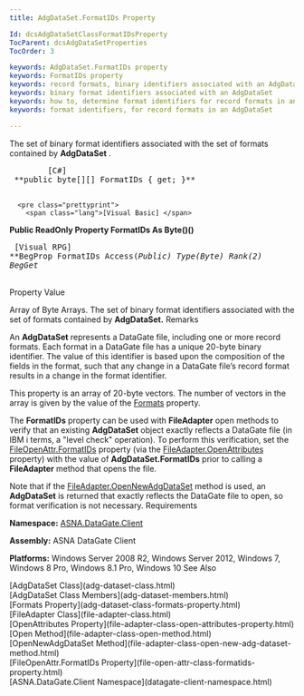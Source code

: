 ```yaml
---
title: AdgDataSet.FormatIDs Property

Id: dcsAdgDataSetClassFormatIDsProperty
TocParent: dcsAdgDataSetProperties
TocOrder: 3

keywords: AdgDataSet.FormatIDs property
keywords: FormatIDs property
keywords: record formats, binary identifiers associated with an AdgDataSet
keywords: binary format identifiers associated with an AdgDataSet
keywords: how to, determine format identifiers for record formats in an AdgDataSet
keywords: format identifiers, for record formats in an AdgDataSet

---
```


The set of binary format identifiers associated with the set of formats contained by **AdgDataSet** .
<pre class="prettyprint">
        <span class="lang">[C#]</span>
 **public byte[][] FormatIDs { get; }** 
      </pre>
      <pre class="prettyprint">
        <span class="lang">[Visual Basic] </span>
 **Public ReadOnly Property FormatIDs As Byte()()** 
      </pre>
      <pre class="prettyprint">
        <span class="lang">[Visual RPG]</span>
 **BegProp FormatIDs Access(*Public) Type(*Byte) Rank(2)
   BegGet** 
      </pre>

<br /> 
Property
 Value

Array of Byte Arrays. The set of binary format identifiers associated with the set of formats contained by **AdgDataSet.** 
Remarks

An **AdgDataSet** represents a DataGate file, including one or more record formats. Each format in a DataGate file has a unique 20-byte binary identifier. The value of this identifier is based upon the composition of the fields in the format, such that any change in a DataGate file’s record format results in a change in the format identifier.

This property is an array of 20-byte vectors. The number of vectors in the array is given by the value of the [Formats](adg-dataset-class-formats-property.html) property.

The **FormatIDs** property can be used with **FileAdapter** open methods to verify that an existing **AdgDataSet** object exactly reflects a DataGate file (in IBM i terms, a "level check" operation). To perform this verification, set the [ FileOpenAttr.FormatIDs](file-open-attr-class-formatids-property.html) property (via the [ FileAdapter.OpenAttributes](file-adapter-class-open-attributes-property.html) property) with the value of **AdgDataSet.FormatIDs** prior to calling a **FileAdapter** method that opens the file.

Note that if the [FileAdapter.OpenNewAdgDataSet](file-adapter-class-open-new-adg-dataset-method.html) method is used, an **AdgDataSet** is returned that exactly reflects the DataGate file to open, so format verification is not necessary. 
Requirements

**Namespace:** [ASNA.DataGate.Client](datagate-client-namespace.html) 

**Assembly:** ASNA DataGate Client

**Platforms:** Windows Server 2008 R2, Windows Server 2012, Windows 7, Windows 8 Pro, Windows 8.1 Pro, Windows 10
See Also

<dl />
      [AdgDataSet Class](adg-dataset-class.html)
      <br />
      [AdgDataSet Class Members](adg-dataset-members.html)
      <br />
      [Formats Property](adg-dataset-class-formats-property.html)
      <br />
      [FileAdapter Class](file-adapter-class.html)
      <br />
      [OpenAttributes Property](file-adapter-class-open-attributes-property.html)
      <br />
      [Open Method](file-adapter-class-open-method.html)
      <br />
      [OpenNewAdgDataSet Method](file-adapter-class-open-new-adg-dataset-method.html)
      <br />
      [FileOpenAttr.FormatIDs Property](file-open-attr-class-formatids-property.html)
      <br />
      [ASNA.DataGate.Client Namespace](datagate-client-namespace.html)

